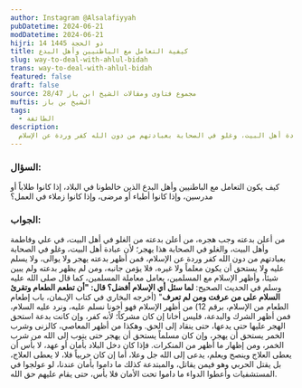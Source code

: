 ```yaml
---
author: Instagram @Alsalafiyyah
pubDatetime: 2024-06-21
modDatetime: 2024-06-21
hijri: 14 ذو الحجة 1445
title: كيفية التعامل مع الباطنيين وأهل البدع
slug: way-to-deal-with-ahlul-bidah
trans: way-to-deal-with-ahlul-bidah
featured: false
draft: false
source: مجموع فتاوى ومقالات الشيخ ابن باز 28/47
muftis: الشيخ بن باز
tags:
  - الطائفة
description:
  من أعلن بدعته وجب هجره، من أعلن بدعته من الغلو في أهل البيت، في علي وفاطمة وأهل البيت، والغلو في الصحابة هذا يهجر؛ لأن عبادة أهل البيت، وغلو في الصحابة بعبادتهم من دون الله كفر وردة عن الإسلام
---
```


### السؤال:
كيف يكون التعامل مع الباطنيين وأهل البدع الذين خالطونا في البلاد، إذا كانوا طلاباً أو مدرسين، وإذا كانوا أطباء أو مرضى، وإذا كانوا زملاء في العمل؟

### الجواب:
من أعلن بدعته وجب هجره، من أعلن بدعته من الغلو في أهل البيت، في علي وفاطمة وأهل البيت، والغلو في الصحابة هذا يهجر؛ لأن عبادة أهل البيت، وغلو في الصحابة بعبادتهم من دون الله كفر وردة عن الإسلام، فمن أظهر بدعته يهجر ولا يوالى، ولا يسلم عليه ولا يستحق أن يكون معلماً ولا غيره، فلا يؤمن جانبه، ومن لم يظهر بدعته ولم يبين شيئاً، وأظهر الإسلام مع المسلمين، يعامل معاملة المسلمين، كما قال صلى الله عليه وسلم في الحديث الصحيح: **لما سئل أي الإسلام أفضل؟ قال: "أن تطعم الطعام وتقرئ السلام على من عرفت ومن لم تعرف**" (أخرجه البخاري في كتاب الإيـمان، باب إطعام الطعام من الإسلام، برقم 12) من أظهر الإسلام فهو أخونا نسلم عليه، ونرد عليه السلام، فمن أظهر الشرك والبدعة، فليس أخانا إن كان مشركاً؛ لأنه كفر، وإن كانت بدعة استحق الهجر عليها حتى يدعها، حتى ينقاد إلى الحق. وهكذا من أظهر المعاصي، كالزنى وشرب الخمر يستحق أن يهجر، وإن كان مسلماً يستحق أن يهجر حتى يتوب إلى الله من شرب الخمر، ومن إظهار ما أظهر من المنكرات. فإذا كان دخل البلاد بأمان أو عهد، لا بأس أن يعطى العلاج وينصح ويعلم، يدعى إلى الله جل وعلا، أما إن كان حربياً فلا، لا يعطى العلاج، بل يقتل الحربي وهو فيمن يقاتل، والمبتدعة كذلك ما داموا بأمان عندنا، لو عولجوا في المستشفيات وأعطوا الدواء ما داموا تحت الأمان فلا بأس، حتى يقام عليهم حق الله. 

